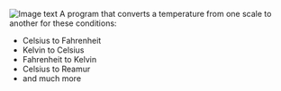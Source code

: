 ![Image text](https://www.thoughtco.com/thmb/p5owcZfTvq2CDAhM__fLJktSTRA=/4970x3338/filters:fill(auto,1)/GettyImages-BB4145-001-56cc76395f9b5879cc5902a3.jpg)
A program that converts a temperature from one scale to another for these conditions:
- Celsius to Fahrenheit
- Kelvin to Celsius
- Fahrenheit to Kelvin
- Celsius to Reamur
- and much more
